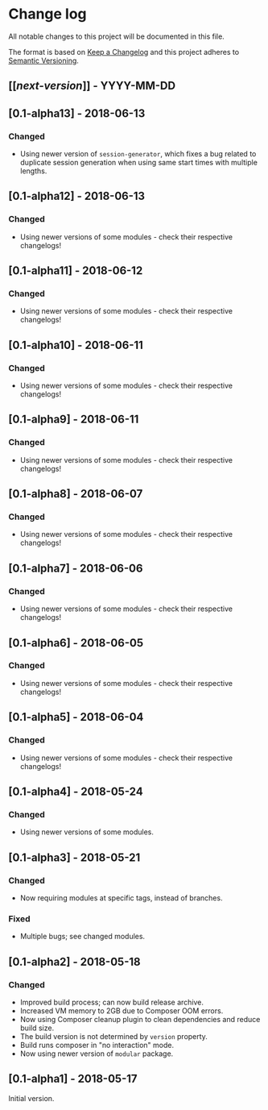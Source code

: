 # Change log
All notable changes to this project will be documented in this file.

The format is based on [Keep a Changelog](http://keepachangelog.com/)
and this project adheres to [Semantic Versioning](http://semver.org/).

## [[*next-version*]] - YYYY-MM-DD

## [0.1-alpha13] - 2018-06-13
### Changed
- Using newer version of `session-generator`, which fixes a bug related to duplicate session generation when using same start times with multiple lengths.

## [0.1-alpha12] - 2018-06-13
### Changed
- Using newer versions of some modules - check their respective changelogs!

## [0.1-alpha11] - 2018-06-12
### Changed
- Using newer versions of some modules - check their respective changelogs!

## [0.1-alpha10] - 2018-06-11
### Changed
- Using newer versions of some modules - check their respective changelogs!

## [0.1-alpha9] - 2018-06-11
### Changed
- Using newer versions of some modules - check their respective changelogs!

## [0.1-alpha8] - 2018-06-07
### Changed
- Using newer versions of some modules - check their respective changelogs!

## [0.1-alpha7] - 2018-06-06
### Changed
- Using newer versions of some modules - check their respective changelogs!

## [0.1-alpha6] - 2018-06-05
### Changed
- Using newer versions of some modules - check their respective changelogs!

## [0.1-alpha5] - 2018-06-04
### Changed
- Using newer versions of some modules - check their respective changelogs!

## [0.1-alpha4] - 2018-05-24
### Changed
- Using newer versions of some modules.

## [0.1-alpha3] - 2018-05-21
### Changed
- Now requiring modules at specific tags, instead of branches.

### Fixed
- Multiple bugs; see changed modules.

## [0.1-alpha2] - 2018-05-18
### Changed
- Improved build process; can now build release archive.
- Increased VM memory to 2GB due to Composer OOM errors.
- Now using Composer cleanup plugin to clean dependencies and reduce build size.
- The build version is not determined by `version` property.
- Build runs composer in "no interaction" mode.
- Now using newer version of `modular` package.

## [0.1-alpha1] - 2018-05-17
Initial version.
